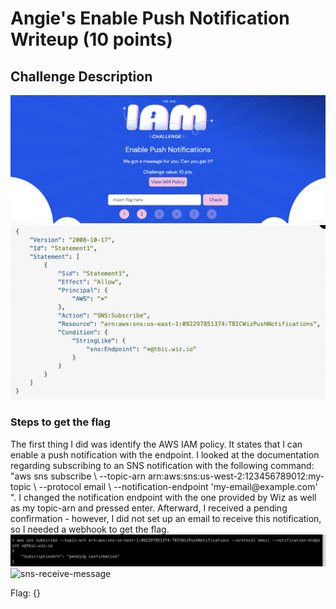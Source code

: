 <h1>Angie's Enable Push Notification Writeup (10 points)</h1>

<h2>Challenge Description</h2>
<img  width="700" alt="sns-policy" src="https://github.com/angietechcafe/CTFWriteUps/blob/main/The%20Big%20IAM%20Challenge/Enable%20Push%20Notifications%20Description.png?raw=true">

<img  width="700" alt="sns-policy" src="https://github.com/angietechcafe/CTFWriteUps/blob/main/The%20Big%20IAM%20Challenge/AWS%20SNS%20IAM%20POLICY.png?raw=true">

<h3>Steps to get the flag</h3>
<p>The first thing I did was identify the AWS IAM policy. It states that I can enable a push notification with the endpoint. I looked at the documentation regarding subscribing to an SNS notification with the following command: "aws sns subscribe \
    --topic-arn arn:aws:sns:us-west-2:123456789012:my-topic \
    --protocol email \
    --notification-endpoint 'my-email@example.com' ". I changed the notification endpoint with the one provided by Wiz as well as my topic-arn and pressed enter. Afterward, I received a pending confirmation - however, I did not set up an email to receive this notification, so I needed a webhook to get the flag. 

<img  width="700" alt="sns pending confirmation" src="https://github.com/angietechcafe/CTFWriteUps/blob/main/The%20Big%20IAM%20Challenge/SNS%20Subsription%20Pending.png?raw=true">
    
<img  width="700" alt="sns-receive-message" src="#">

<p>Flag: {} </p>
